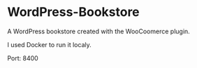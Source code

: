 # WordPress-Bookstore

A WordPress bookstore created with the WooCoomerce plugin.

I used Docker to run it localy.

Port: 8400
